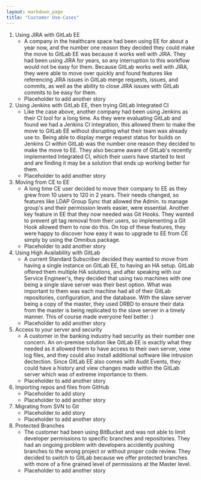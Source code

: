 ```yaml
---
layout: markdown_page
title: "Customer Use-Cases"
---
```

1. Using JIRA with GitLab EE
    * A company in the healthcare space had been using EE for about a year now,
    and the number one reason they decided they could make the move to GitLab EE
    was because it works well with JIRA. They had been using JIRA for years, so
    any interruption to this workflow would not be easy for them. Because GitLab
    works well with JIRA, they were able to move over quickly and found features
    like referencing JIRA issues in GitLab merge requests, issues, and commits,
    as well as the ability to close JIRA issues with GitLab commits to be easy
    for them.
    * Placeholder to add another story
1. Using Jenkins with GitLab EE, then trying GitLab Integrated CI
    * Like the case above, another company had been using Jenkins as their CI
    tool for a long time. As they were evaluating GitLab and found we had a
    Jenkins CI integration, this allowed them to make the move to GitLab EE
    without disrupting what their team was already use to. Being able to 
    display merge request status for builds on Jenkins CI within GitLab was the
    number one reason they decided to make the move to EE. They also became 
    aware of GitLab's recently implemented Integrated CI, which their users have 
    started to test and are finding it may be a solution that ends up working 
    better for them.
    * Placeholder to add another story
1. Moving from CE to EE
    * A long time CE user decided to move their company to EE as they grew from 
    10 users to 120 in 2 years. Their needs changed, so features like LDAP 
    Group Sync that allowed the Admin. to manage group's and their permission 
    levels easier, were essential. Another key feature in EE that they now 
    needed was Git Hooks. They wanted to prevent git tag removal from their 
    users, so implementing a Git Hook allowed them to now do this. On top of 
    these features, they were happy to discover how easy it was to upgrade to EE
    from CE simply by using the Omnibus package.
    * Placeholder to add another story
1. Using High Availability with GitLab
    * A current Standard Subscriber decided they wanted to move from having a 
    single instance on GitLab EE, to having an HA setup. GitLab offered them 
    multiple HA solutions, and after speaking with our Service Engineer's, they
    decided that using two machines with one being a single slave server was 
    their best option. What was important to them was each machine had all of
    their GitLab repositories, configuration, and the database. With the slave
    server being a copy of the master, they used DRBD to ensure their data from
    the master is being replicated to the slave server in a timely manner. This
    of course made everyone feel better :)
    * Placeholder to add another story
1. Access to your server and security 
    * A customer in the banking industry had security as their number one 
    concern. An on-premise solution like GitLab EE is exactly what they needed
    as it allowed them to have access to their own server, view log files, and 
    they could also install additional software like intrusion dectection. Since
    GitLab EE also comes with Audit Events, they could have a history and view 
    changes made within the GitLab server which was of extreme importance to 
    them.
    * Placeholder to add another story
1. Importing repos and files from GitHub
    * Placeholder to add story
    * Placeholder to add another story
1. Migrating from SVN to Git
    * Placeholder to add story
    * Placeholder to add another story
1. Protected Branches
    * The customer had been using BitBucket and was not able to limit developer 
      permissions to specific branches and repositories.  They had an ongoing 
      problem with developers accidently pushing branches to the wrong project 
      or without proper code review. They decided to switch to GitLab because 
      we offer protected branches with more of a fine grained level of 
      permissions at the Master level. 
    * Placeholder to add another story 